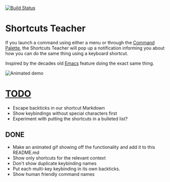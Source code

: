 [![Build Status](https://travis-ci.org/walles/atom-shortcuts-teacher.svg?branch=master)](https://travis-ci.org/walles/atom-shortcuts-teacher)

# Shortcuts Teacher

If you launch a command using either a menu or through the [Command
Palette](https://atom.io/packages/command-palette), the Shortcuts Teacher will
pop up a notification informing you about how you can do the same thing using a
keyboard shortcut.

Inspired by the decades old [Emacs](https://www.gnu.org/software/emacs/)
feature doing the exact same thing.

![Animated demo](https://github.com/walles/atom-shortcuts-teacher/raw/master/demo.gif)

# [TODO](https://github.com/walles/atom-shortcuts-teacher)
* Escape backticks in our shortcut Markdown
* Show keybindings without special characters first
* Experiment with putting the shortcuts in a bulleted list?

## DONE
* Make an animated gif showing off the functionality and add it to this
  README.md
* Show only shortcuts for the relevant context
* Don't show duplicate keybinding names
* Put each multi-key keybinding in its own backticks.
* Show human friendly command names
